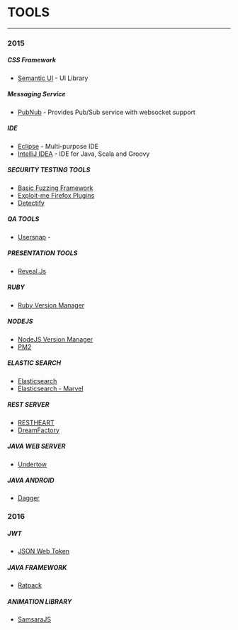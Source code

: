 # TOOLS

---

### 2015

##### CSS Framework

+   [Semantic UI](http://semantic-ui.com) - UI Library

##### Messaging Service

+   [PubNub](https://www.pubnub.com/) - Provides Pub/Sub service with websocket support

##### IDE

+   [Eclipse](https://eclipse.org/) - Multi-purpose IDE
+   [IntelliJ IDEA](https://www.jetbrains.com/idea/) - IDE for Java, Scala and Groovy

##### SECURITY TESTING TOOLS

+   [Basic Fuzzing Framework](https://www.cert.org/vulnerability-analysis/tools/bff.cfm)
+   [Exploit-me Firefox Plugins](https://addons.mozilla.org/en-us/firefox/user/security-compass/)
+   [Detectify](https://detectify.com/)

##### QA TOOLS

+   [Usersnap](https://usersnap.com/) - 

##### PRESENTATION TOOLS

+   [Reveal.Js](http://lab.hakim.se/reveal-js/#/)

##### RUBY

+   [Ruby Version Manager](http://rvm.io/)

##### NODEJS

+   [NodeJS Version Manager](https://github.com/creationix/nvm)
+   [PM2](https://github.com/Unitech/pm2)

##### ELASTIC SEARCH

+   [Elasticsearch](https://www.elastic.co/)
+   [Elasticsearch - Marvel](https://www.elastic.co/products/marvel)

##### REST SERVER

+   [RESTHEART](http://restheart.org/)
+   [DreamFactory](http://www.dreamfactory.com/)

##### JAVA WEB SERVER

+   [Undertow](http://undertow.io)

##### JAVA ANDROID

+   [Dagger](https://google.github.io/dagger/)

### 2016

##### JWT 

+   [JSON Web Token](https://jwt.io/)

##### JAVA FRAMEWORK

+   [Ratpack](https://ratpack.io/)

##### ANIMATION LIBRARY

+   [SamsaraJS](http://samsarajs.org/)